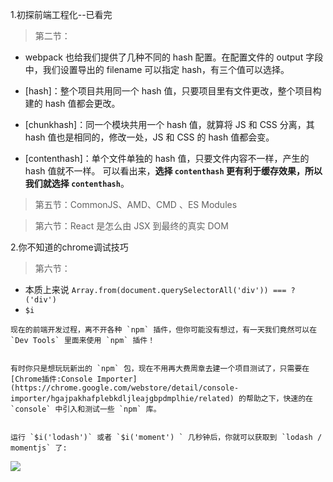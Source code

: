 1.初探前端工程化--已看完
>  第二节：
- webpack 也给我们提供了几种不同的 hash 配置。在配置文件的 output 字段中，我们设置导出的 filename 可以指定 hash，有三个值可以选择。

-   [hash]：整个项目共用同一个 hash 值，只要项目里有文件更改，整个项目构建的 hash 值都会更改。

-   [chunkhash]：同一个模块共用一个 hash 值，就算将 JS 和 CSS 分离，其 hash 值也是相同的，修改一处，JS 和 CSS 的 hash 值都会变。

-   [contenthash]：单个文件单独的 hash 值，只要文件内容不一样，产生的 hash 值就不一样。
可以看出来，**选择 `contenthash` 更有利于缓存效果，所以我们就选择 `contenthash`**。

> 第五节：CommonJS、AMD、CMD 、ES Modules

> 第六节：React 是怎么由 JSX 到最终的真实 DOM


2.你不知道的chrome调试技巧

>  第六节：
   - 本质上来说 `Array.from(document.querySelectorAll('div')) === ?('div')`
   -  `$i`

    现在的前端开发过程，离不开各种 `npm` 插件，但你可能没有想过，有一天我们竟然可以在 `Dev Tools` 里面来使用 `npm` 插件！


    有时你只是想玩玩新出的 `npm` 包，现在不用再大费周章去建一个项目测试了，只需要在 [Chrome插件:Console Importer](https://chrome.google.com/webstore/detail/console-importer/hgajpakhafplebkdljleajgbpdmplhie/related) 的帮助之下，快速的在 `console` 中引入和测试一些 `npm` 库。
    

    运行 `$i('lodash')` 或者 `$i('moment') ` 几秒钟后，你就可以获取到 `lodash / momentjs` 了:

![](https://p1-jj.byteimg.com/tos-cn-i-t2oaga2asx/gold-user-assets/2018/12/7/16785da0dea963fb~tplv-t2oaga2asx-image.image)